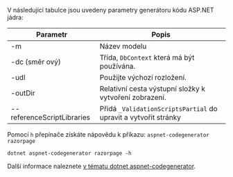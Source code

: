 <a name="codegenerator"></a>V následující tabulce jsou uvedeny parametry generátoru kódu ASP.NET jádra:

| Parametr               | Popis|
| ----------------- | ------------ |
| -m  | Název modelu |
| -dc (směr ový)  | Třída, `DbContext` která má být používána. |
| -udl | Použijte výchozí rozložení. |
| -outDir | Relativní cesta výstupní složky k vytvoření zobrazení. |
| --referenceScriptLibraries | Přidá `_ValidationScriptsPartial` do upravit a vytvořit stránky |

Pomocí `h` přepínače získáte nápovědu k příkazu: `aspnet-codegenerator razorpage`

```dotnetcli
dotnet aspnet-codegenerator razorpage -h
```

Další informace naleznete [v tématu dotnet aspnet-codegenerator](xref:fundamentals/tools/dotnet-aspnet-codegenerator).
